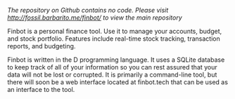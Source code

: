 *The repository on Github contains no code. Please visit http://fossil.barbarito.me/finbot/ to view the main repository*

Finbot is a personal finance tool. Use it to manage your accounts, budget, and stock portfolio. Features include real-time stock tracking, transaction reports, and budgeting.


Finbot is written in the D programming language. It uses a SQLite database to keep track of all of your information so you can rest assured that your data will not be lost or corrupted. It is primarily a command-line tool, but there will soon be a web interface located at finbot.tech that can be used as an interface to the tool.
